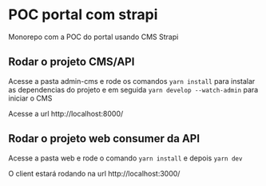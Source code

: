 # POC portal com strapi

Monorepo com a POC do portal usando CMS Strapi

## Rodar o projeto CMS/API

Acesse a pasta admin-cms e rode os comandos
`yarn install` para instalar as dependencias do projeto e em seguida
`yarn develop --watch-admin` para iniciar o CMS

Acesse a url http://localhost:8000/

## Rodar o projeto web consumer da API

Acesse a pasta web e rode o comando
`yarn install` e depois `yarn dev`

O client estará rodando na url
http://localhost:3000/

